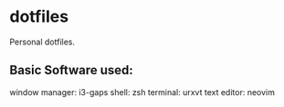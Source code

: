 # dotfiles

Personal dotfiles.

## Basic Software used:

window manager: i3-gaps
shell: zsh
terminal: urxvt
text editor: neovim



